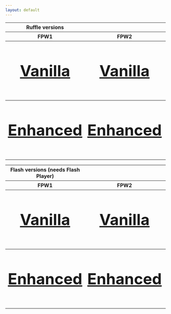 ```yaml
---
layout: default
---
```

<title>Fancy Pants Archive</title>
<style>
a{font-size: xxx-large;}
table{width: 100%; align: middle;}
</style>

<table>
  <tr>
    <th>Ruffle versions</th>
  </tr>
  <tr>
    <th />FPW1
    <th />FPW2
    <th />FPW3
    <th />FPW1R
    <th />ME2D
  </tr>
  <tr>
    <th /><a href="FPAW1.html">Vanilla</a>
    <th /><a href="FPAW2.html">Vanilla</a>
    <th /><a href="FPAW3.html">Vanilla</a>
    <th /><a href="FPAW1R.html">Vanilla (ca. 2016)</a>
    <th /><a href="ME2D.html">Vanilla</a>
  </tr>
  <tr>
    <th /><a href="FPAW1M.html">Enhanced</a>
    <th /><a href="FPAW2M.html">Enhanced</a>
    <th /><a href="FPAW3M.html">Enhanced</a>
    <th /><a href="FPAW1RM.html">Vanilla (Cutie Pants)</a>
    <th /><a href="ME2DM.html">Enhanced</a>
  </tr>
</table>

<table>
  <tr>
    <th>Flash versions (needs Flash Player)</th>
  </tr>
  <tr>
    <th />FPW1
    <th />FPW2
    <th />FPW3
    <th />FPW1R
    <th />ME2D
  </tr>
  <tr>
    <th /><a href="FPAW1.html">Vanilla</a>
    <th /><a href="FPAW2.html">Vanilla</a>
    <th /><a href="FPAW3.html">Vanilla</a>
    <th /><a href="FPAW1R.html">Vanilla (ca. 2016)</a>
    <th /><a href="ME2D.html">Vanilla</a>
  </tr>
  <tr>
    <th /><a href="FPAW1M.html">Enhanced</a>
    <th /><a href="FPAW2M.html">Enhanced</a>
    <th /><a href="FPAW3M.html">Enhanced</a>
    <th /><a href="FPAW1RM.html">Vanilla (Cutie Pants)</a>
    <th /><a href="ME2DM.html">Enhanced</a>
  </tr>
</table>
